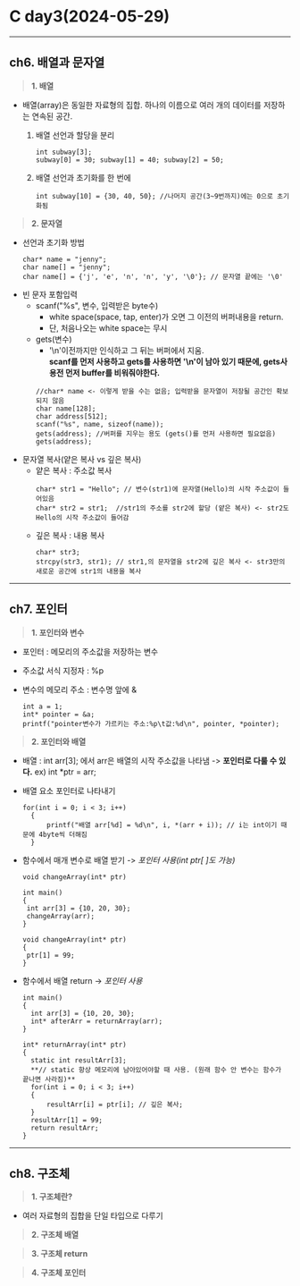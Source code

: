 # C day3(2024-05-29)
---
## ch6. 배열과 문자열

> **1. 배열**    
   * 배열(array)은 동일한 자료형의 집합. 하나의 이름으로 여러 개의 데이터를 저장하는 연속된 공간.   
     1. 배열 선언과 할당을 분리
        ```    
        int subway[3];
        subway[0] = 30; subway[1] = 40; subway[2] = 50;
        ```
   
     2. 배열 선언과 초기화를 한 번에    
        ```    
        int subway[10] = {30, 40, 50}; //나머지 공간(3~9번까지)에는 0으로 초기화됨
        ```
    

> **2. 문자열**    
   *  선언과 초기화 방법
        ```
        char* name = "jenny";
        char name[] = "jenny";
        char name[] = {'j', 'e', 'n', 'n', 'y', '\0'}; // 문자열 끝에는 '\0'
        ```
   *  빈 문자 포함입력
        * scanf("%s", 변수, 입력받은 byte수)
          * white space(space, tap, enter)가 오면 그 이전의 버퍼내용을 return.
          *  단, 처음나오는 white space는 무시
        * gets(변수)
          * '\n'이전까지만 인식하고 그 뒤는 버퍼에서 지움.      
      **scanf를 먼저 사용하고 gets를 사용하면 '\n'이 남아 있기 때문에, gets사용전 먼저 buffer를 비워줘야한다.**
          ```    
          //char* name <- 이렇게 받을 수는 없음; 입력받을 문자열이 저장될 공간인 확보되지 않음 
          char name[128];
          char address[512];  
          scanf("%s", name, sizeof(name));    
          gets(address); //버퍼를 지우는 용도 (gets()를 먼저 사용하면 필요없음)    
          gets(address);
          ```
   *  문자열 복사(얕은 복사 vs 깊은 복사)
        * 얕은 복사 : 주소값 복사
           ```
           char* str1 = "Hello"; // 변수(str1)에 문자열(Hello)의 시작 주소값이 들어있음
           char* str2 = str1;  //str1의 주소를 str2에 할당 (얕은 복사) <- str2도 Hello의 시작 주소값이 들어감
           ```
        * 깊은 복사 : 내용 복사
          ```
          char* str3;
          strcpy(str3, str1); // str1,의 문자열을 str2에 깊은 복사 <- str3만의 새로운 공간에 str1의 내용을 복사
          ```
  ---

## ch7. 포인터   
> **1. 포인터와 변수**
  
* 포인터 : 메모리의 주소값을 저장하는 변수
        
* 주소값 서식 지정자 : %p  

* 변수의 메모리 주소 : 변수명 앞에 &
  
  ```
  int a = 1;    
  int* pointer = &a;    
  printf("pointer변수가 가르키는 주소:%p\t값:%d\n", pointer, *pointer);    
  ```

> **2. 포인터와 배열**

* 배열 : int arr[3]; 에서 arr은 배열의 시작 주소값을 나타냄 -> **포인터로 다룰 수 있다.**
        ex) int *ptr = arr;
  
* 배열 요소 포인터로 나타내기

  ```
  for(int i = 0; i < 3; i++)
    {
        printf("배열 arr[%d] = %d\n", i, *(arr + i)); // i는 int이기 때문에 4byte씩 더해짐
    }
  ```

* 함수에서 매개 변수로 배열 받기 -> *포인터 사용(int ptr[ ]도 가능)*

   ```
  void changeArray(int* ptr)

  int main()
  {
    int arr[3] = {10, 20, 30};
    changeArray(arr); 
  }

  void changeArray(int* ptr)
  {
    ptr[1] = 99;
  }
  
  ```
  
* 함수에서 배열 return -> *포인터 사용*
  ```
  int main()
  {
    int arr[3] = {10, 20, 30};
    int* afterArr = returnArray(arr);
  }

  int* returnArray(int* ptr)
  {
    static int resultArr[3]; 
    **// static 항상 메모리에 남아있어야할 때 사용. (원래 함수 안 변수는 함수가 끝나면 사라짐)**
    for(int i = 0; i < 3; i++)
    {
        resultArr[i] = ptr[i]; // 깊은 복사;
    }
    resultArr[1] = 99;
    return resultArr;
  }
  ```
---
## ch8. 구조체

> **1. 구조체란?**

  * 여러 자료형의 집합을 단일 타입으로 다루기

> **2. 구조체 배열**

> **3. 구조체 return**

> **4. 구조체 포인터**







